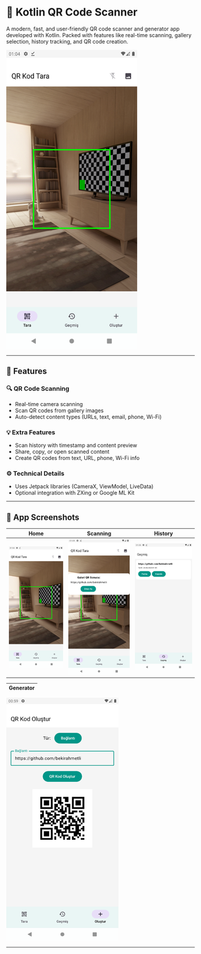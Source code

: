 # 📱 Kotlin QR Code Scanner

A modern, fast, and user-friendly QR code scanner and generator app developed with Kotlin. Packed with features like real-time scanning, gallery selection, history tracking, and QR code creation.

<img src="ss/anaekrantara.png" width="350" height="800"/>

---

## 🚀 Features

### 🔍 QR Code Scanning
- Real-time camera scanning
- Scan QR codes from gallery images
- Auto-detect content types (URLs, text, email, phone, Wi-Fi)

### 💡 Extra Features
- Scan history with timestamp and content preview
- Share, copy, or open scanned content
- Create QR codes from text, URL, phone, Wi-Fi info

### ⚙️ Technical Details
- Uses Jetpack libraries (CameraX, ViewModel, LiveData)
- Optional integration with ZXing or Google ML Kit

---

## 📸 App Screenshots

| Home | Scanning | History |
|------|----------|---------|
| ![Home](ss/anaekrantara.png) | ![Scan](ss/qrsonucu.png) | ![History](ss/gecmis.png) |

| Generator |
|----------|
<img src="ss/qrolusturma.png" width="300" height="650"/>

---
